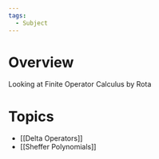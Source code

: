```yaml
---
tags:
  - Subject
---
```


# Overview

Looking at Finite Operator Calculus by Rota

# Topics
- [[Delta Operators]]
- [[Sheffer Polynomials]]